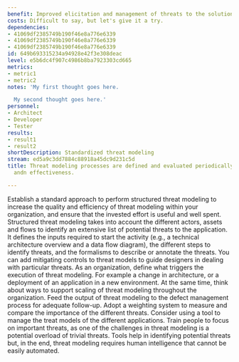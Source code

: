 ```yaml
---
benefit: Improved elicitation and management of threats to the solution.
costs: Difficult to say, but let's give it a try.
dependencies:
- 41069df2385749b190f46e8a776e6339
- 41069df2385749b190f46e8a776e6339
- 41069df2385749b190f46e8a776e6339
id: 649b693315234a94928e42f3e308deac
level: e5b6dc4f907c4986b8ba7923303cd665
metrics:
- metric1
- metric2
notes: 'My first thought goes here.

  My second thought goes here.'
personnel:
- Architect
- Developer
- Tester
results:
- result1
- result2
shortDescription: Standardized threat modeling
stream: ed5a9c3dd7884c88918a45dc9d231c5d
title: Threat modeling processes are defined and evaluated periodically for adoption
  andn effectiveness.

---
```

Establish a standard approach to perform structured threat modeling to increase the quality and efficiency of threat modeling within your organization, and ensure that the invested effort is useful and well spent. Structured threat modeling takes into account the different actors, assets and flows to identify an extensive list of potential threats to the application. It defines the inputs required to start the activity (e.g., a technical architecture overview and a data flow diagram), the different steps to identify threats, and the formalisms to describe or annotate the threats. You can add mitigating controls to threat models to guide designers in dealing with particular threats.
As an organization, define what triggers the execution of threat modeling. For example a change in architecture, or a deployment of an application in a new environment. At the same time, think about ways to support scaling of threat modeling throughout the organization.
Feed the output of threat modeling to the defect management process for adequate follow-up. Adopt a weighting system to measure and compare the importance of the different threats.
Consider using a tool to manage the treat models of the different applications. Train people to focus on important threats, as one of the challenges in threat modeling is a potential overload of trivial threats. Tools help in identifying potential threats but, in the end, threat modeling requires human intelligence that cannot be easily automated.